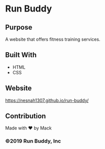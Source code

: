 # Run Buddy


## Purpose
A website that offers fitness training services.

## Built With
* HTML
* CSS

## Website
https://nesnah1307.github.io/run-buddy/

## Contribution
Made with ❤️ by Mack

### ©️2019 Run Buddy, Inc
